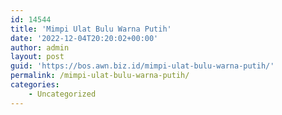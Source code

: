 ```yaml
---
id: 14544
title: 'Mimpi Ulat Bulu Warna Putih'
date: '2022-12-04T20:20:02+00:00'
author: admin
layout: post
guid: 'https://bos.awn.biz.id/mimpi-ulat-bulu-warna-putih/'
permalink: /mimpi-ulat-bulu-warna-putih/
categories:
    - Uncategorized
---
```


